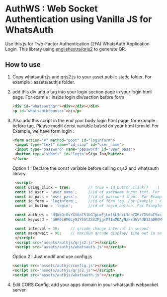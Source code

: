 # AuthWS : Web Socket Authentication using Vanilla JS for WhatsAuth 

Use this js for Two-Factor Authentication (2FA) WhatsAuth Application Login.
This library using [englishextra/qrjs2](https://github.com/englishextra/qrjs2) to generate QR.

## How to use

1. Copy whatsauth.js and qrjs2.js to your asset public static folder. For example : assets/authjs folder.
2. add this div and p tag into your login section page in your login html page. For examle : inside login div/section before form

    ```html
    <div id="whatsauthqr"><div></div></div>
    <p id="whatsauthcounter">hi</p>
    ```

3. Also add this script in the end your body login html page, for example : before </body> tag. Please modif const variable based on your html form id.
   For Example, we have form login :

   ```html
   <form action="#" method="post" id="loginform">
    <input type="text" name="id_siap" id="user_name">
    <input type="password" name="password" id="user_pass">
    <button type="submit" id="login">Sign In</button>
   </form>
   ```

   Option 1 : Declare the const variable before calling qrjs2 and whatsauth library.

   ```html
    <script>
    const using_click = true;        // true = id_button.click()    |   false = id_form.submit()
    const id_user = 'user_name';     //id of username input text. For example : <input type="text" name="id_siap" id="user_name">
    const id_pass = 'user_pass';     //id of password input. For Example : <input type="password" name="password" id="user_pass">
    const id_form = 'loginform';     //id of form tag. For Example : <form action="#" method="post" id="loginform">
    const id_button = 'login';       //id of login button. For Example : <button type="submit" class="btn btn-primary btn-block" id="login">Sign In</button>

    const auth_ws = 'd3NzOi8vYXV0aC51bGJpLmFjLmlkL3dzL3doYXRzYXV0aC9xcg==';    //wss URL using btoa(). In this example : btoa("wss://auth.ulbi.ac.id/ws/whatsauth/qr");
    const keyword = 'aHR0cHM6Ly93YS5tZS82MjgxMTIwMDAyNzk/dGV4dD13aDR0NWF1dGgw';  //whatsapp API with prefix keyword using btoa(). In this example : btoa("https://wa.me/628112000279?text=wh4t5auth0");

    const interval = 30;     // qrcode change interval in second
    const maxqrwait = 90;    // maximum qrcode display/ time out in second, usually = 3 x interval.
    </script>
    <script src="assets/authjs/qrjs2.js"></script>
    <script src="assets/authjs/whatsauth.js"></script>
   ```

   Option 2 : Just modif and use config.js

   ```html
   <script src="assets/authjs/config.js"></script>
   <script src="assets/authjs/qrjs2.js"></script>
   <script src="assets/authjs/whatsauth.js"></script>
   ```

4. Edit CORS Config, add your apps domain in your whatsauth websocket server.
